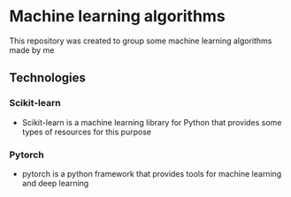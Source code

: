 
# Machine learning algorithms

This repository was created to group some machine learning algorithms made by me

## Technologies 

### Scikit-learn

 - Scikit-learn is a machine learning library for Python that provides some types of resources for this purpose

### Pytorch

- pytorch is a python framework that provides tools for machine learning and deep learning

	

